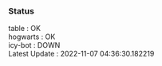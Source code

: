 ### Status


table : OK  
hogwarts : OK  
icy-bot : DOWN  
Latest Update : 2022-11-07 04:36:30.182219
